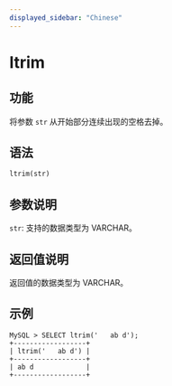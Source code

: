 ```yaml
---
displayed_sidebar: "Chinese"
---
```


# ltrim

## 功能

将参数 `str` 从开始部分连续出现的空格去掉。

## 语法

```Haskell
ltrim(str)
```

## 参数说明

`str`: 支持的数据类型为 VARCHAR。

## 返回值说明

返回值的数据类型为 VARCHAR。

## 示例

```Plain Text
MySQL > SELECT ltrim('   ab d');
+------------------+
| ltrim('   ab d') |
+------------------+
| ab d             |
+------------------+
```

